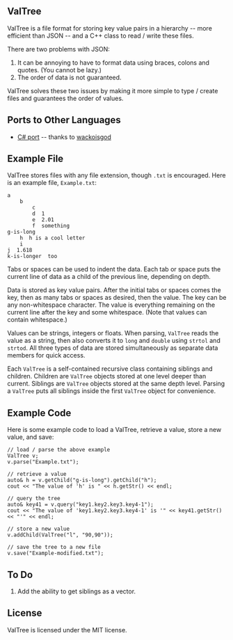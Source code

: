 ValTree
-------

ValTree is a file format for storing key value pairs in a hierarchy -- more efficient than JSON -- and a C++ class to read / write these files.

There are two problems with JSON:

1. It can be annoying to have to format data using braces, colons and quotes. (You cannot be lazy.)
2. The order of data is not guaranteed.

ValTree solves these two issues by making it more simple to type / create files and guarantees the order of values.


Ports to Other Languages
------------------------

* [C# port](https://github.com/wackoisgod/ValTreeCSharp) -- thanks to [wackoisgod](https://github.com/wackoisgod)


Example File
------------

ValTree stores files with any file extension, though `.txt` is encouraged. Here is an example file, `Example.txt`:

	a
		b
			c
			d  1
			e  2.01
			f  something
	g-is-long
		h  h is a cool letter
		i
	j  1.618
	k-is-longer  too

Tabs or spaces can be used to indent the data. Each tab or space puts the current line of data as a child of the previous line, depending on depth.

Data is stored as key value pairs. After the initial tabs or spaces comes the key, then as many tabs or spaces as desired, then the value. The key can be any non-whitespace character. The value is everything remaining on the current line after the key and some whitespace. (Note that values can contain whitespace.)

Values can be strings, integers or floats. When parsing, `ValTree` reads the value as a string, then also converts it to `long` and `double` using `strtol` and `strtod`. All three types of data are stored simultaneously as separate data members for quick access.

Each `ValTree` is a self-contained recursive class containing siblings and children. Children are `ValTree` objects stored at one level deeper than current. Siblings are `ValTree` objects stored at the same depth level. Parsing a `ValTree` puts all siblings inside the first `ValTree` object for convenience.


Example Code
------------

Here is some example code to load a ValTree, retrieve a value, store a new value, and save:

	// load / parse the above example
	ValTree v;
	v.parse("Example.txt");
	
	// retrieve a value
	auto& h = v.getChild("g-is-long").getChild("h");
	cout << "The value of 'h' is " << h.getStr() << endl;
	
	// query the tree
	auto& key41 = v.query("key1.key2.key3.key4-1");
	cout << "The value of 'key1.key2.key3.key4-1' is '" << key41.getStr() << "'" << endl;

	// store a new value
	v.addChild(ValTree("l", "90,90"));
	
	// save the tree to a new file
	v.save("Example-modified.txt");

To Do
-----

1. Add the ability to get siblings as a vector.

License
-------

ValTree is licensed under the MIT license.


